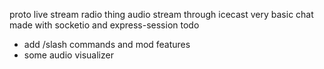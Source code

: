 proto live stream radio thing
audio stream through icecast
very basic chat made with socketio and express-session
todo
- add /slash commands and mod features
- some audio visualizer 